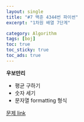 ```yaml
---
layout: single
title: "#7 백준 4344번 파이썬"
excerpt: "1차원 배열 7단계"

category: Algorithm
tags: [boj]
toc: true
toc_sticky: true
toc_ads: true
---
```


**우보만리**

- 평균 구하기
- 숫자 세기
- 문자열 formatting 형식

[문제 link](https://www.acmicpc.net/problem/4344)

<script src="https://gist.github.com/hyeonchan523/e54e26e042824958d08bd5b8611716de.js"></script>